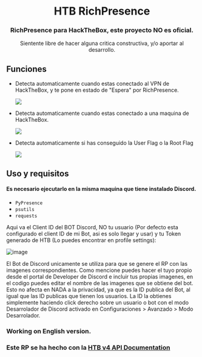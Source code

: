 <h1 align="center">HTB RichPresence</h1>
<h3 align="center">RichPresence para HackTheBox, este proyecto NO es oficial.</h3>
<p align="center">Sientente libre de hacer alguna critica constructiva, y/o aportar al desarrollo.</p>

## Funciones

- Detecta automaticamente cuando estas conectado al VPN de HackTheBox, y te pone en estado de "Espera" por RichPresence.
  
  ![](https://i.imgur.com/lkAXh34.png)
  
- Detecta automaticamente cuando estas conectado a una maquina de HackTheBox.
  
  ![](https://i.imgur.com/Wvn9x3m.png)
  
- Detecta automaticamente si has conseguido la User Flag o la Root Flag
  
  ![](https://i.imgur.com/yJrS94P.png)

## Uso y requisitos
#### Es necesario ejecutarlo en la misma maquina que tiene instalado Discord.
- `PyPresence`
- `psutils`
- `requests`

Aqui va el Client ID del BOT Discord, NO tu usuario (Por defecto esta configurado el client ID de mi Bot, asi es solo llegar y usar) y tu Token generado de HTB (Lo puedes encontrar en profile settings):

![image](https://github.com/Pirrandi/htb-presence/assets/39172875/0ee75f6f-c7fb-416e-9766-4e0266453bea)

El Bot de Discord unicamente se utiliza para que se genere el RP con las imagenes correspondientes. Como mencione puedes hacer el tuyo propio desde el portal de Developer de Discord e incluir tus propias imagenes, en el codigo puedes editar el nombre de las imagenes que se obtiene del bot. 
Esto no afecta en NADA a la privacidad, ya que es la ID publica del Bot, al igual que las ID publicas que tienen los usuarios. La ID la obtienes simplemente haciendo click derecho sobre un usuario o bot con el modo Desarrolador de Discord activado en Configuraciones > Avanzado > Modo Desarrolador.

### Working on English version.
### Este RP se ha hecho con la [HTB v4 API Documentation](https://github.com/Propolisa/htb-api-docs)
